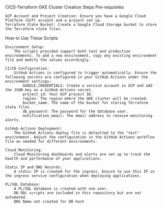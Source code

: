 CICD-Terraform
GKE Cluster Creation Steps
Pre-requisites

    GCP Account and Project Creation: Ensure you have a Google Cloud Platform (GCP) account and a project set up.
    Terraform State Bucket: Create a Google Cloud Storage bucket to store the Terraform state files.

How to Use These Scripts

    Environment Setup:
        The scripts provided support both test and production environments. To add a new environment, copy any existing environment file and modify the values accordingly.

    CI/CD Configuration:
        GitHub Actions is configured to trigger automatically. Ensure the following secrets are configured in your GitHub Actions under the environment settings:
            GOOGLE_CREDENTIALS: Create a service account in GCP and add the JSON key as a GitHub Actions secret.
            project_id: Your GCP project ID.
            region: The region where the GKE cluster will be created.
            bucket_name: The name of the bucket for storing Terraform state files.
            db_password: The password for the database user.
            notification_email: The email address to receive monitoring alerts.

    GitHub Actions Deployment:
        The GitHub Actions deploy file is defaulted to the "test" environment. Adjust the configuration in the GitHub Actions workflow file as needed for different environments.

    Cloud Monitoring:
        Cloud Monitoring dashboards and alerts are set up to track the health and performance of your applications.

    Static IP and DNS Records:
        A static IP is created for the ingress. Ensure to use this IP in the ingress service configuration when deploying applications.

    PL/SQL Database:
        A PL/SQL database is created with one user.
        DB DDL scripts are included in this repository but are not automated.
        DNS Name not created for DB host
